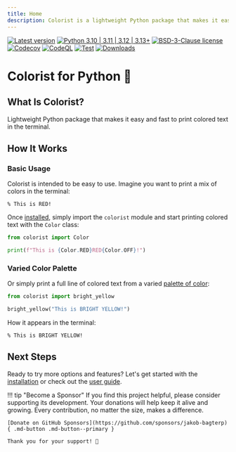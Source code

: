 ```yaml
---
title: Home
description: Colorist is a lightweight Python package that makes it easy and fast to print colored text in the terminal.
---
```


[![Latest version](https://img.shields.io/static/v1?label=version&message=1.8.3&color=yellowgreen)](https://github.com/jakob-bagterp/colorist-for-python/releases/latest)
[![Python 3.10 | 3.11 | 3.12 | 3.13+](https://img.shields.io/static/v1?label=python&message=3.10%20|%203.11%20|%203.12%20|%203.13%2B&color=blueviolet)](https://www.python.org)
[![BSD-3-Clause license](https://img.shields.io/static/v1?label=license&message=BSD-3-Clause&color=blue)](https://github.com/jakob-bagterp/colorist-for-python/blob/master/LICENSE.md)
[![Codecov](https://codecov.io/gh/jakob-bagterp/colorist-for-python/branch/master/graph/badge.svg?token=1E69VOP4ED)](https://codecov.io/gh/jakob-bagterp/colorist-for-python)
[![CodeQL](https://github.com/jakob-bagterp/colorist-for-python/actions/workflows/codeql.yml/badge.svg)](https://github.com/jakob-bagterp/colorist-for-python/actions/workflows/codeql.yml)
[![Test](https://github.com/jakob-bagterp/colorist-for-python/actions/workflows/test.yml/badge.svg)](https://github.com/jakob-bagterp/colorist-for-python/actions/workflows/test.yml)
[![Downloads](https://static.pepy.tech/badge/colorist)](https://pepy.tech/project/colorist)

# Colorist for Python 🌈
## What Is Colorist?
Lightweight Python package that makes it easy and fast to print colored text in the terminal.

## How It Works
### Basic Usage
Colorist is intended to be easy to use. Imagine you want to print a mix of colors in the terminal:

<pre><code>% This is <span class="fg-red">RED</span>!</code></pre>

Once [installed](./getting-started/installation.md), simply import the `colorist` module and start printing colored text with the `Color` class:

```python linenums="1" hl_lines="3"
from colorist import Color

print(f"This is {Color.RED}RED{Color.OFF}!")
```

### Varied Color Palette
Or simply print a full line of colored text from a varied [palette of color](./user-guide/standard-colors/text-foreground.md#print-line-of-colored-text):

```python linenums="1" hl_lines="3"
from colorist import bright_yellow

bright_yellow("This is BRIGHT YELLOW!")
```

How it appears in the terminal:

<pre><code>% <span class="fg-bright-yellow">This is BRIGHT YELLOW!</span></code></pre>

## Next Steps
Ready to try more options and features? Let's get started with the [installation](getting-started/index.md) or check out the [user guide](user-guide/index.md).

!!! tip "Become a Sponsor"
    If you find this project helpful, please consider supporting its development. Your donations will help keep it alive and growing. Every contribution, no matter the size, makes a difference.

    [Donate on GitHub Sponsors](https://github.com/sponsors/jakob-bagterp){ .md-button .md-button--primary }

    Thank you for your support! 🙌
